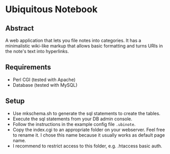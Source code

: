 # Ubiquitous Notebook

## Abstract

A web application that lets you file notes into categories.
It has a minimalistic wiki-like markup that allows basic formatting and
turns URIs in the note's text into hyperlinks.

## Requirements

* Perl CGI (tested with Apache)
* Database (tested with MySQL)

## Setup

* Use mkschema.sh to generate the sql statements to create the tables.
* Execute the sql statements from your DB admin console.
* Follow the instructions in the example config file `.ubinote`.
* Copy the index.cgi to an appropriate folder on your webserver. Feel free to
  rename it. I chose this name because it usually works as default page name.
* I recommend to restrict access to this folder, e.g. .htaccess basic auth.
